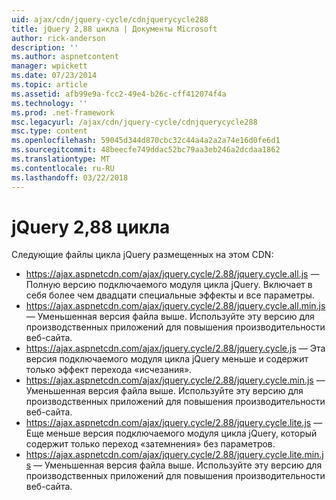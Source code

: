 ```yaml
---
uid: ajax/cdn/jquery-cycle/cdnjquerycycle288
title: jQuery 2,88 цикла | Документы Microsoft
author: rick-anderson
description: ''
ms.author: aspnetcontent
manager: wpickett
ms.date: 07/23/2014
ms.topic: article
ms.assetid: afb99e9a-fcc2-49e4-b26c-cff412074f4a
ms.technology: ''
ms.prod: .net-framework
msc.legacyurl: /ajax/cdn/jquery-cycle/cdnjquerycycle288
msc.type: content
ms.openlocfilehash: 59045d344d870cbc32c44a4a2a2a74e16d0fe6d1
ms.sourcegitcommit: 48beecfe749ddac52bc79aa3eb246a2dcdaa1862
ms.translationtype: MT
ms.contentlocale: ru-RU
ms.lasthandoff: 03/22/2018
---
```

<a name="jquery-cycle-288"></a>jQuery 2,88 цикла
====================
Следующие файлы цикла jQuery размещенных на этом CDN:

- https://ajax.aspnetcdn.com/ajax/jquery.cycle/2.88/jquery.cycle.all.js &mdash; Полную версию подключаемого модуля цикла jQuery. Включает в себя более чем двадцати специальные эффекты и все параметры.
- https://ajax.aspnetcdn.com/ajax/jquery.cycle/2.88/jquery.cycle.all.min.js &mdash; Уменьшенная версия файла выше. Используйте эту версию для производственных приложений для повышения производительности веб-сайта.
- https://ajax.aspnetcdn.com/ajax/jquery.cycle/2.88/jquery.cycle.js &mdash; Эта версия подключаемого модуля цикла jQuery меньше и содержит только эффект перехода «исчезания».
- https://ajax.aspnetcdn.com/ajax/jquery.cycle/2.88/jquery.cycle.min.js &mdash; Уменьшенная версия файла выше. Используйте эту версию для производственных приложений для повышения производительности веб-сайта.
- https://ajax.aspnetcdn.com/ajax/jquery.cycle/2.88/jquery.cycle.lite.js &mdash; Еще меньше версия подключаемого модуля цикла jQuery, который содержит только переход «затемнения» без параметров.
- https://ajax.aspnetcdn.com/ajax/jquery.cycle/2.88/jquery.cycle.lite.min.js &mdash; Уменьшенная версия файла выше. Используйте эту версию для производственных приложений для повышения производительности веб-сайта.
